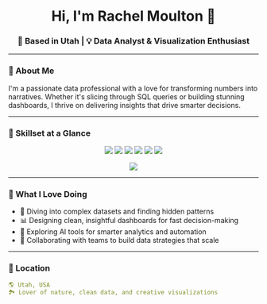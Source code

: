 <!-- Rachel Moulton's GitHub Profile README -->

<h1 align="center">Hi, I'm Rachel Moulton 👋</h1>
<h3 align="center">📍 Based in Utah | 💡 Data Analyst & Visualization Enthusiast</h3>

---

### 💼 About Me

I'm a passionate data professional with a love for transforming numbers into narratives. Whether it's slicing through SQL queries or building stunning dashboards, I thrive on delivering insights that drive smarter decisions.

---

### 🎯 Skillset at a Glance

<p align="center">
  <img src="https://img.shields.io/badge/SQL-4479A1?style=for-the-badge&logo=postgresql&logoColor=white" />
  <img src="https://img.shields.io/badge/Excel-217346?style=for-the-badge&logo=microsoft-excel&logoColor=white" />
  <img src="https://img.shields.io/badge/DOMO-FF6F00?style=for-the-badge&logo=datawrapper&logoColor=white" />
  <img src="https://img.shields.io/badge/Looker-4285F4?style=for-the-badge&logo=looker&logoColor=white" />
  <img src="https://img.shields.io/badge/Tableau-E97627?style=for-the-badge&logo=tableau&logoColor=white" />
  <img src="https://img.shields.io/badge/AI%20Tools-9146FF?style=for-the-badge&logo=OpenAI&logoColor=white" />
</p>

<p align="center">
  <img src="https://skillicons.dev/icons?i=sql,excel,tableau" />
</p>

---

### 🌟 What I Love Doing

- 🧠 Diving into complex datasets and finding hidden patterns
- 📊 Designing clean, insightful dashboards for fast decision-making
- 🤖 Exploring AI tools for smarter analytics and automation
- 🧩 Collaborating with teams to build data strategies that scale

---

### 📍 Location

```yaml
🌎 Utah, USA
🏞️ Lover of nature, clean data, and creative visualizations
